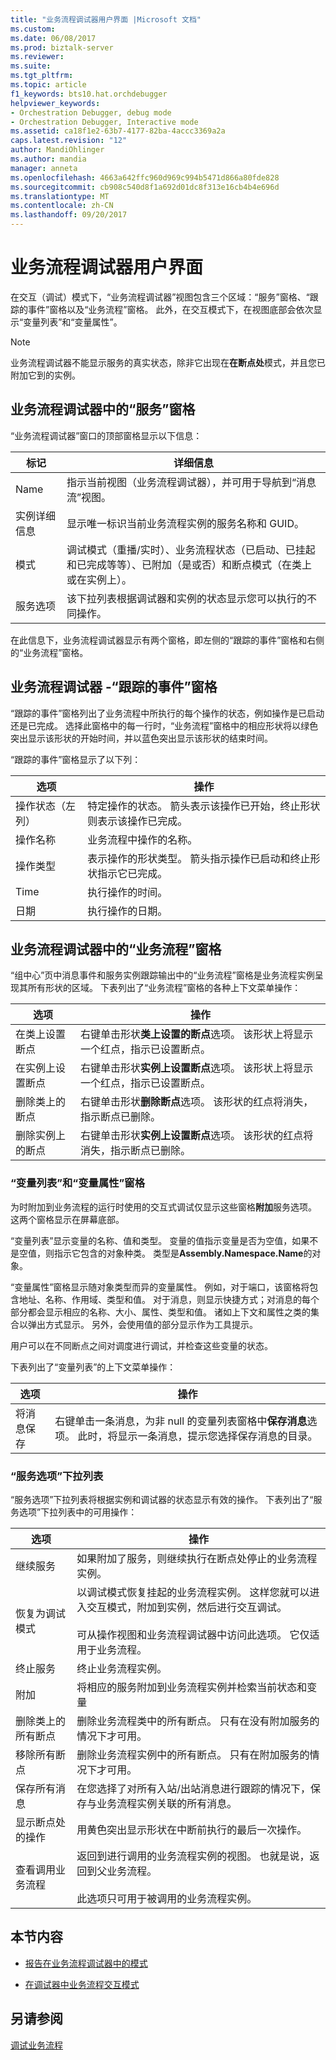 ```yaml
---
title: "业务流程调试器用户界面 |Microsoft 文档"
ms.custom: 
ms.date: 06/08/2017
ms.prod: biztalk-server
ms.reviewer: 
ms.suite: 
ms.tgt_pltfrm: 
ms.topic: article
f1_keywords: bts10.hat.orchdebugger
helpviewer_keywords:
- Orchestration Debugger, debug mode
- Orchestration Debugger, Interactive mode
ms.assetid: ca18f1e2-63b7-4177-82ba-4accc3369a2a
caps.latest.revision: "12"
author: MandiOhlinger
ms.author: mandia
manager: anneta
ms.openlocfilehash: 4663a642ffc960d969c994b5471d866a80fde828
ms.sourcegitcommit: cb908c540d8f1a692d01dc8f313e16cb4b4e696d
ms.translationtype: MT
ms.contentlocale: zh-CN
ms.lasthandoff: 09/20/2017
---
```

# <a name="orchestration-debugger-user-interface"></a>业务流程调试器用户界面
在交互（调试）模式下，“业务流程调试器”视图包含三个区域：“服务”窗格、“跟踪的事件”窗格以及“业务流程”窗格。 此外，在交互模式下，在视图底部会依次显示“变量列表”和“变量属性”。  
  
> [!NOTE]
>  业务流程调试器不能显示服务的真实状态，除非它出现在**在断点处**模式，并且您已附加它到的实例。  
  
## <a name="service-pane-in-orchestration-debugger"></a>业务流程调试器中的“服务”窗格  
 “业务流程调试器”窗口的顶部窗格显示以下信息：  
  
|标记|详细信息|  
|---------|------------|  
|Name|指示当前视图（业务流程调试器），并可用于导航到“消息流”视图。|  
|实例详细信息|显示唯一标识当前业务流程实例的服务名称和 GUID。|  
|模式|调试模式（重播/实时）、业务流程状态（已启动、已挂起和已完成等等）、已附加（是或否）和断点模式（在类上或在实例上）。|  
|服务选项|该下拉列表根据调试器和实例的状态显示您可以执行的不同操作。|  
  
 在此信息下，业务流程调试器显示有两个窗格，即左侧的“跟踪的事件”窗格和右侧的“业务流程”窗格。  
  
## <a name="tracked-events-pane-in-orchestration-debugger"></a>业务流程调试器 -“跟踪的事件”窗格  
 “跟踪的事件”窗格列出了业务流程中所执行的每个操作的状态，例如操作是已启动还是已完成。 选择此窗格中的每一行时，“业务流程”窗格中的相应形状将以绿色突出显示该形状的开始时间，并以蓝色突出显示该形状的结束时间。  
  
 “跟踪的事件”窗格显示了以下列：  
  
|选项|操作|  
|------------|------------|  
|操作状态（左列）|特定操作的状态。 箭头表示该操作已开始，终止形状则表示该操作已完成。|  
|操作名称|业务流程中操作的名称。|  
|操作类型|表示操作的形状类型。 箭头指示操作已启动和终止形状指示它已完成。|  
|Time|执行操作的时间。|  
|日期|执行操作的日期。|  
  
## <a name="orchestration-pane-in-orchestration-debugger"></a>业务流程调试器中的“业务流程”窗格  
 “组中心”页中消息事件和服务实例跟踪输出中的“业务流程”窗格是业务流程实例呈现其所有形状的区域。 下表列出了“业务流程”窗格的各种上下文菜单操作：  
  
|选项|操作|  
|------------|------------|  
|在类上设置断点|右键单击形状**类上设置的断点**选项。 该形状上将显示一个红点，指示已设置断点。|  
|在实例上设置断点|右键单击形状**实例上设置断点**选项。 该形状上将显示一个红点，指示已设置断点。|  
|删除类上的断点|右键单击形状**删除断点**选项。 该形状的红点将消失，指示断点已删除。|  
|删除实例上的断点|右键单击形状**实例上设置断点**选项。 该形状的红点将消失，指示断点已删除。|  
  
### <a name="variable-list-and-variable-properties-panes"></a>“变量列表”和“变量属性”窗格  
 为时附加到业务流程的运行时使用的交互式调试仅显示这些窗格**附加**服务选项。 这两个窗格显示在屏幕底部。  
  
 “变量列表”显示变量的名称、值和类型。 变量的值指示变量是否为空值，如果不是空值，则指示它包含的对象种类。 类型是**Assembly.Namespace.Name**的对象。  
  
 “变量属性”窗格显示随对象类型而异的变量属性。 例如，对于端口，该窗格将包含地址、名称、作用域、类型和值。 对于消息，则显示快捷方式；对消息的每个部分都会显示相应的名称、大小、属性、类型和值。 诸如上下文和属性之类的集合以弹出方式显示。 另外，会使用值的部分显示作为工具提示。  
  
 用户可以在不同断点之间对调度进行调试，并检查这些变量的状态。  
  
 下表列出了“变量列表”的上下文菜单操作：  
  
|选项|操作|  
|------------|------------|  
|将消息保存|右键单击一条消息，为非 null 的变量列表窗格中**保存消息**选项。 此时，将显示一条消息，提示您选择保存消息的目录。|  
  
### <a name="service-options-drop-down-list"></a>“服务选项”下拉列表  
 “服务选项”下拉列表将根据实例和调试器的状态显示有效的操作。 下表列出了“服务选项”下拉列表中的可用操作：  
  
|选项|操作|  
|------------|------------|  
|继续服务|如果附加了服务，则继续执行在断点处停止的业务流程实例。|  
|恢复为调试模式|以调试模式恢复挂起的业务流程实例。 这样您就可以进入交互模式，附加到实例，然后进行交互调试。<br /><br /> 可从操作视图和业务流程调试器中访问此选项。 它仅适用于业务流程。|  
|终止服务|终止业务流程实例。|  
|附加|将相应的服务附加到业务流程实例并检索当前状态和变量|  
|删除类上的所有断点|删除业务流程类中的所有断点。 只有在没有附加服务的情况下才可用。|  
|移除所有断点|删除业务流程实例中的所有断点。 只有在附加服务的情况下才可用。|  
|保存所有消息|在您选择了对所有入站/出站消息进行跟踪的情况下，保存与业务流程实例关联的所有消息。|  
|显示断点处的操作|用黄色突出显示形状在中断前执行的最后一次操作。|  
|查看调用业务流程|返回到进行调用的业务流程实例的视图。 也就是说，返回到父业务流程。<br /><br /> 此选项只可用于被调用的业务流程实例。|  
  
## <a name="in-this-section"></a>本节内容  
  
-   [报告在业务流程调试器中的模式](../core/reporting-mode-in-orchestration-debugger.md)  
  
-   [在调试器中业务流程交互模式](../core/interactive-mode-in-orchestration-debugger.md)  
  
## <a name="see-also"></a>另请参阅  
 [调试业务流程](../core/debugging-an-orchestration.md)